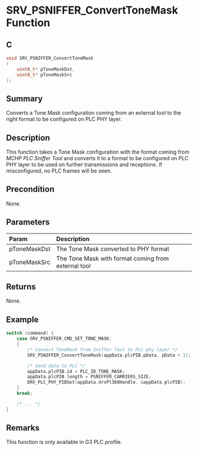 # SRV_PSNIFFER_ConvertToneMask Function

## C

```c
void SRV_PSNIFFER_ConvertToneMask
(
    uint8_t* pToneMaskDst,
    uint8_t* pToneMaskSrc
);
```

## Summary

Converts a Tone Mask configuration coming from an external tool to the right format to be configured on PLC PHY layer.

## Description

This function takes a Tone Mask configuration with the format coming from *MCHP PLC Sniffer Tool* and converts it to a format to be configured on PLC PHY layer to be used on further transmissions and receptions.
If misconfigured, no PLC frames will be seen.

## Precondition

None.

## Parameters

| Param | Description |
|:----- |:----------- |
| pToneMaskDst | The Tone Mask converted to PHY format |
| pToneMaskSrc | The Tone Mask with format coming from external tool |

## Returns

None.

## Example

```c
switch (command) {
    case SRV_PSNIFFER_CMD_SET_TONE_MASK:
    {
        /* Convert ToneMask from Sniffer Tool to PLC phy layer */
        SRV_PSNIFFER_ConvertToneMask(appData.plcPIB.pData, pData + 1);

        /* Send data to PLC */
        appData.plcPIB.id = PLC_ID_TONE_MASK;
        appData.plcPIB.length = PSNIFFER_CARRIERS_SIZE;
        DRV_PLC_PHY_PIBSet(appData.drvPl360Handle, &appData.plcPIB);
    }
    break;

    /* ... */
}
```

## Remarks

This function is only available in G3 PLC profile.
